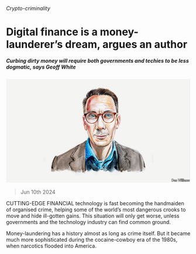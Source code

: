 ###### Crypto-criminality

# Digital finance is a money-launderer’s dream, argues an author 

##### Curbing dirty money will require both governments and techies to be less dogmatic, says Geoff White 

![image](images/20240610_BID001.jpg) 

> Jun 10th 2024 

CUTTING-EDGE FINANCIAL technology is fast becoming the handmaiden of organised crime, helping some of the world’s most dangerous crooks to move and hide ill-gotten gains. This situation will only get worse, unless governments and the technology industry can find common ground.

Money-laundering has a history almost as long as crime itself. But it became much more sophisticated during the cocaine-cowboy era of the 1980s, when narcotics flooded into America.

